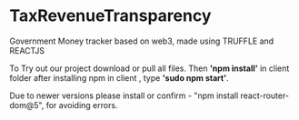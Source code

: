 # TaxRevenueTransparency
Government Money tracker based on web3, made using TRUFFLE and REACTJS



To Try out our project download or pull all files.
Then **'npm install'** in client folder after installing npm in client , type **'sudo npm start'**.

Due to newer versions please install or confirm - "npm install react-router-dom@5", for avoiding errors.
